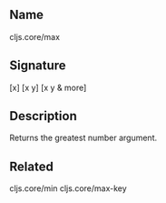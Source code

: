 ## Name
cljs.core/max

## Signature
[x]
[x y]
[x y & more]

## Description

Returns the greatest number argument.

## Related
cljs.core/min
cljs.core/max-key
